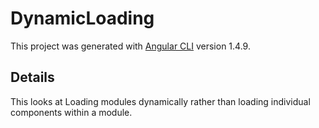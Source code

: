 # DynamicLoading

This project was generated with [Angular CLI](https://github.com/angular/angular-cli) version 1.4.9.

## Details

This looks at Loading modules dynamically rather than loading individual components within a module.

